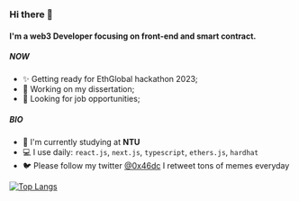 ### Hi there 👋

#### I'm a web3 Developer focusing on front-end and smart contract.

##### NOW

- ✨ Getting ready for EthGlobal hackathon 2023; 
- 🔮 Working on my dissertation; 
- 💼 Looking for job opportunities; 

##### BIO

- 🏫 I'm currently studying at **NTU**
- 💻 I use daily: `react.js`, `next.js`, `typescript`, `ethers.js`, `hardhat` 
- 🐦 Please follow my twitter [@0x46dc](https://twitter.com/0x46dc) I retweet tons of memes everyday 

[![Top Langs](https://github-readme-stats.vercel.app/api/top-langs/?username=0x46dc&layout=compact)](https://github.com/0x46dc/github-readme-stats)
